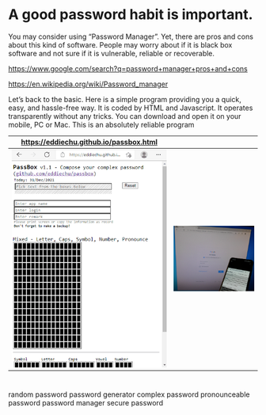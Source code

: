 # A good password habit is important.

You may consider using “Password Manager”.  Yet, there are pros and cons about this kind of software.  People may worry about if it is black box software and not sure if it is vulnerable, reliable or recoverable.

https://www.google.com/search?q=password+manager+pros+and+cons

https://en.wikipedia.org/wiki/Password_manager


Let’s back to the basic.  Here is a simple program providing you a quick, easy, and hassle-free way.  It is coded by HTML and Javascript.  It operates transparently without any tricks.  You can download and open it on your mobile, PC or Mac.  This is an absolutely reliable program


| https://eddiechu.github.io/passbox.html | |
|---------------|---------------|
|![alt text](https://raw.githubusercontent.com/eddiechu/passbox/main/image/screen1.gif)|![alt text](https://raw.githubusercontent.com/eddiechu/passbox/main/image/image1.png)|

#
random password
password generator
complex password
pronounceable password
password manager
secure password
